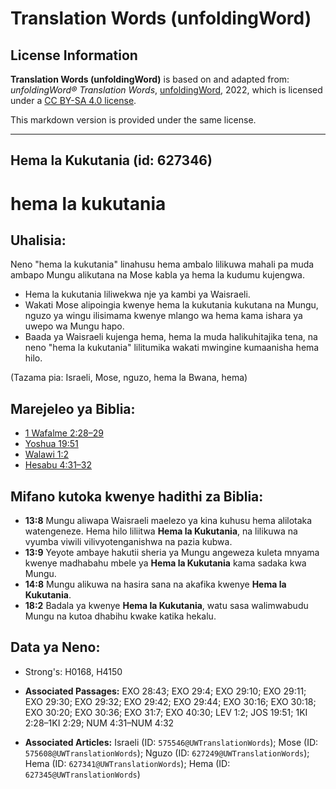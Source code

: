 # Translation Words (unfoldingWord)

## License Information

**Translation Words (unfoldingWord)** is based on and adapted from: _unfoldingWord® Translation Words_, [unfoldingWord](https://unfoldingword.org/utw), 2022, which is licensed under a [CC BY-SA 4.0 license](https://creativecommons.org/licenses/by-sa/4.0/legalcode.en).

This markdown version is provided under the same license.



--------------------------------

## Hema la Kukutania (id: 627346)

hema la kukutania
=================

Uhalisia:
---------

Neno "hema la kukutania" linahusu hema ambalo lilikuwa mahali pa muda ambapo Mungu alikutana na Mose kabla ya hema la kudumu kujengwa.

* Hema la kukutania liliwekwa nje ya kambi ya Waisraeli.
* Wakati Mose alipoingia kwenye hema la kukutania kukutana na Mungu, nguzo ya wingu ilisimama kwenye mlango wa hema kama ishara ya uwepo wa Mungu hapo.
* Baada ya Waisraeli kujenga hema, hema la muda halikuhitajika tena, na neno "hema la kukutania" lilitumika wakati mwingine kumaanisha hema hilo.

(Tazama pia: Israeli, Mose, nguzo, hema la Bwana, hema)

Marejeleo ya Biblia:
--------------------

* [1 Wafalme 2:28–29](https://ref.ly/1Kgs2:28-1Kgs2:29)
* [Yoshua 19:51](https://ref.ly/Josh19:51)
* [Walawi 1:2](https://ref.ly/Lev1:2)
* [Hesabu 4:31–32](https://ref.ly/Num4:31-Num4:32)

Mifano kutoka kwenye hadithi za Biblia:
---------------------------------------

* **13:8** Mungu aliwapa Waisraeli maelezo ya kina kuhusu hema alilotaka watengeneze. Hema hilo liliitwa **Hema la Kukutania**, na lilikuwa na vyumba viwili vilivyotenganishwa na pazia kubwa.
* **13:9** Yeyote ambaye hakutii sheria ya Mungu angeweza kuleta mnyama kwenye madhabahu mbele ya **Hema la Kukutania** kama sadaka kwa Mungu.
* **14:8** Mungu alikuwa na hasira sana na akafika kwenye **Hema la Kukutania**.
* **18:2** Badala ya kwenye **Hema la Kukutania**, watu sasa walimwabudu Mungu na kutoa dhabihu kwake katika hekalu.

Data ya Neno:
-------------

* Strong's: H0168, H4150

* **Associated Passages:** EXO 28:43; EXO 29:4; EXO 29:10; EXO 29:11; EXO 29:30; EXO 29:32; EXO 29:42; EXO 29:44; EXO 30:16; EXO 30:18; EXO 30:20; EXO 30:36; EXO 31:7; EXO 40:30; LEV 1:2; JOS 19:51; 1KI 2:28–1KI 2:29; NUM 4:31–NUM 4:32
* **Associated Articles:** Israeli (ID: `575546@UWTranslationWords`); Mose (ID: `575608@UWTranslationWords`); Nguzo (ID: `627249@UWTranslationWords`); Hema (ID: `627341@UWTranslationWords`); Hema (ID: `627345@UWTranslationWords`)


